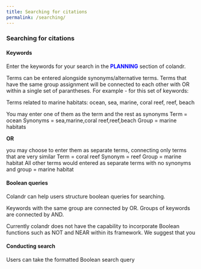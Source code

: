 ```yaml
---
title: Searching for citations
permalink: /searching/
---
```


### Searching for citations

#### Keywords

Enter the keywords for your search in the **<span style="color:blue">PLANNING</span>** section of colandr.

Terms can be entered alongside synonyms/alternative terms. Terms that have the same group assignment will be connected to each other with OR within a single set of parantheses. For example - for this set of keywords:

Terms related to marine habitats: ocean, sea, marine, coral reef, reef, beach

You may enter one of them as the term and the rest as synonyms
Term = ocean
Synonyms = sea,marine,coral reef,reef,beach
Group = marine habitats

**OR**

you may choose to enter them as separate terms, connecting only terms that are very similar
Term = coral reef
Synonym = reef
Group = marine habitat
All other terms would entered as separate terms with no synonyms and group = marine habitat

#### Boolean queries

Colandr can help users structure boolean queries for searching.

Keywords with the same group are connected by OR. Groups of keywords are connected by AND.

Currently colandr does not have the capability to incorporate Boolean functions such as NOT and NEAR within its framework. We suggest that you 

#### Conducting search

Users can take the formatted Boolean search query

<!-- {% include alert.html type="warning" title="colandr does not link to publication databases" content="Due to subscription paywalls and copyright laws, colandr does not connect directly to citation databases such as Web of Science or MedLine to search for citations nor download citations. Users will need to " %}

{% include alert.html type="info" title="Linking to other packages for searching" content="Colandr can help you format a boolean search query - however, it cannot help you conduct the searches themselves (this requires individual access to publication databases, etc...) or help you test whether your search query is efficient and comprehensive. Emerging applications of machine learning and text-mining may be able to help with this. You can visit the colandr dashboard to trial a beta version of keyword search optimization that utilizes litsearchr." %} -->